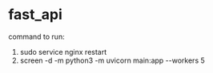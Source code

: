 # fast_api

command to run:
1. sudo service nginx restart
2. screen -d -m python3 -m uvicorn main:app --workers 5
